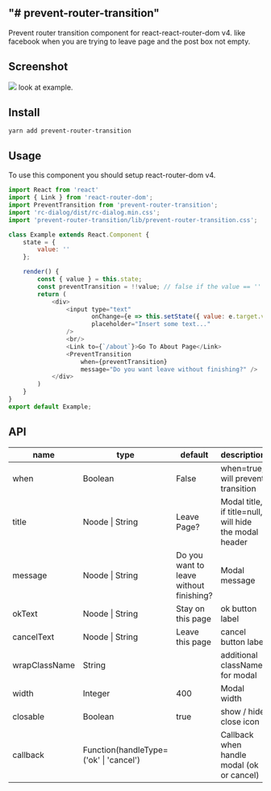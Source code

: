 "# prevent-router-transition" 
---
Prevent router transition component for react-react-router-dom v4.
like facebook when you are trying to leave page and the post box not empty.

## Screenshot
<img src="https://lh3.googleusercontent.com/-bFt7wum5f-Q/Wl773355ahI/AAAAAAAABS8/tmvNFjtolQkyLamQA5n4YLsC5v4fF8r8ACL0BGAs/w530-d-h331-rw/e25b7ad951e84750bfd65a78b778c51f.gif" />
look at example.

## Install

```
yarn add prevent-router-transition
```

## Usage
To use this component you should setup react-router-dom v4.

```js
import React from 'react'
import { Link } from 'react-router-dom';
import PreventTransition from 'prevent-router-transition';
import 'rc-dialog/dist/rc-dialog.min.css';
import 'prevent-router-transition/lib/prevent-router-transition.css';

class Example extends React.Component {
    state = {
        value: ''
    };

    render() {
        const { value } = this.state;
        const preventTransition = !!value; // false if the value == ''
        return (
            <div>
                <input type="text"
                       onChange={e => this.setState({ value: e.target.value })}
                       placeholder="Insert some text..."
                />
                <br/>
                <Link to={`/about`}>Go To About Page</Link>
                <PreventTransition
                    when={preventTransition}
                    message="Do you want leave without finishing?" />
            </div>
        )
    }
}
export default Example;

```
## API

<table class="table table-bordered table-striped">
    <thead>
    <tr>
        <th style="width: 100px;">name</th>
        <th style="width: 50px;">type</th>
        <th>default</th>
        <th>description</th>
    </tr>
    </thead>
    <tbody>
          <tr>
              <td>when</td>
              <td>Boolean</td>
              <td>False</td>
              <td>when=true, will prevent transition </td>
          </tr>
          <tr>
              <td>title</td>
              <td>Noode | String</td>
              <td>Leave Page?</td>
              <td>Modal title, if title=null, will hide the modal header</td>
          </tr>
          <tr>
              <td>message</td>
              <td>Noode | String</td>
              <td>Do you want to leave without finishing?</td>
              <td>Modal message </td>
          </tr>
          <tr>
              <td>okText</td>
              <td>Noode | String</td>
              <td>Stay on this page</td>
              <td>ok button label</td>
          </tr>
          <tr>
              <td>cancelText</td>
              <td>Noode | String</td>
              <td>Leave this page</td>
              <td>cancel button label</td>
          </tr>
          <tr>
              <td>wrapClassName</td>
              <td>String</td>
              <td></td>
              <td>additional className for modal</td>
          </tr>
          <tr>
              <td>width</td>
              <td>Integer</td>
              <td>400</td>
              <td>Modal width</td>
          </tr>
          <tr>
              <td>closable</td>
              <td>Boolean</td>
              <td>true</td>
              <td>show / hide close icon</td>
          </tr>
          <tr>
              <td>callback</td>
              <td>Function(handleType=('ok' | 'cancel')</td>
              <td></td>
              <td>Callback when handle modal (ok or cancel)</td>
          </tr>
    </tbody>
</table>

